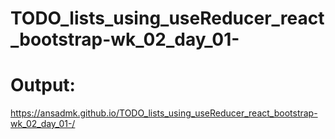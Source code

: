# TODO_lists_using_useReducer_react_bootstrap-wk_02_day_01-
# Output:
https://ansadmk.github.io/TODO_lists_using_useReducer_react_bootstrap-wk_02_day_01-/
